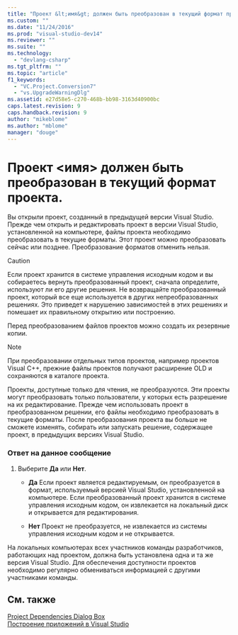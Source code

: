 ```yaml
---
title: "Проект &lt;имя&gt; должен быть преобразован в текущий формат проекта. | Microsoft Docs"
ms.custom: ""
ms.date: "11/24/2016"
ms.prod: "visual-studio-dev14"
ms.reviewer: ""
ms.suite: ""
ms.technology: 
  - "devlang-csharp"
ms.tgt_pltfrm: ""
ms.topic: "article"
f1_keywords: 
  - "VC.Project.Conversion7"
  - "vs.UpgradeWarningDlg"
ms.assetid: e27d58e5-c270-468b-bb98-3163d40900bc
caps.latest.revision: 9
caps.handback.revision: 9
author: "mikeblome"
ms.author: "mblome"
manager: "douge"
---
```

# Проект &lt;имя&gt; должен быть преобразован в текущий формат проекта.
Вы открыли проект, созданный в предыдущей версии Visual Studio. Прежде чем открыть и редактировать проект в версии Visual Studio, установленной на компьютере, файлы проекта необходимо преобразовать в текущие форматы. Этот проект можно преобразовать сейчас или позднее. Преобразование форматов отменить нельзя.  
  
> [!CAUTION]
>  Если проект хранится в системе управления исходным кодом и вы собираетесь вернуть преобразованный проект, сначала определите, используют ли его другие решения. Не возвращайте преобразованный проект, который все еще используется в других непреобразованных решениях. Это приведет к нарушению зависимостей в этих решениях и помешает их правильному открытию или построению.  
  
 Перед преобразованием файлов проектов можно создать их резервные копии.  
  
> [!NOTE]
>  При преобразовании отдельных типов проектов, например проектов Visual C\+\+, прежние файлы проектов получают расширение OLD и сохраняются в каталоге проекта.  
  
 Проекты, доступные только для чтения, не преобразуются. Эти проекты могут преобразовать только пользователи, у которых есть разрешение на их редактирование. Прежде чем использовать проект в преобразованном решении, его файлы необходимо преобразовать в текущие форматы. После преобразования проекта вы больше не сможете изменять, собирать или запускать решение, содержащее проект, в предыдущих версиях Visual Studio.  
  
### Ответ на данное сообщение  
  
1.  Выберите **Да** или **Нет**.  
  
    -   **Да** Если проект является редактируемым, он преобразуется в формат, используемый версией Visual Studio, установленной на компьютере. Если преобразованный проект хранится в системе управления исходным кодом, он извлекается на локальный диск и открывается для редактирования.  
  
    -   **Нет** Проект не преобразуется, не извлекается из системы управления исходным кодом и не открывается.  
  
 На локальных компьютерах всех участников команды разработчиков, работающих над проектом, должна быть установлена одна и та же версия Visual Studio. Для обеспечения доступности проектов необходимо регулярно обмениваться информацией с другими участниками команды.  
  
## См. также  
 [Project Dependencies Dialog Box](http://msdn.microsoft.com/ru-ru/d66e48c3-3722-40dd-99b4-53d93cac128e)   
 [Построение приложений в Visual Studio](../Topic/Compiling%20and%20Building%20in%20Visual%20Studio.md)